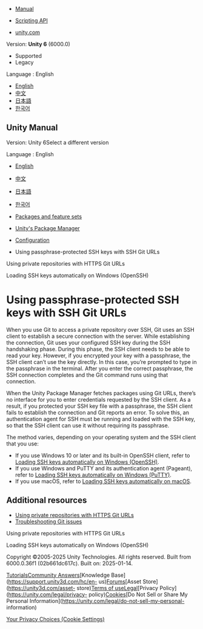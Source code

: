 [](https://docs.unity3d.com)

  * [Manual](../Manual/index.html)
  * [Scripting API](../ScriptReference/index.html)

  * [unity.com](https://unity.com/)

Version: **Unity 6** (6000.0)

  * Supported
  * Legacy

Language : English

  * [English](/Manual/upm-config-ssh-git.html)
  * [中文](/cn/current/Manual/upm-config-ssh-git.html)
  * [日本語](/ja/current/Manual/upm-config-ssh-git.html)
  * [한국어](/kr/current/Manual/upm-config-ssh-git.html)

[](https://docs.unity3d.com)

## Unity Manual

Version: Unity 6Select a different version

Language : English

  * [English](/Manual/upm-config-ssh-git.html)
  * [中文](/cn/current/Manual/upm-config-ssh-git.html)
  * [日本語](/ja/current/Manual/upm-config-ssh-git.html)
  * [한국어](/kr/current/Manual/upm-config-ssh-git.html)

  * [Packages and feature sets](PackagesList.html)
  * [Unity's Package Manager](Packages.html)
  * [Configuration](upm-config.html)
  * Using passphrase-protected SSH keys with SSH Git URLs

[](upm-config-https-git.html)

Using private repositories with HTTPS Git URLs

[](upm-config-ssh-git-win.html)

Loading SSH keys automatically on Windows (OpenSSH)

# Using passphrase-protected SSH keys with SSH Git URLs

When you use Git to access a private repository over SSH, Git uses an SSH
client to establish a secure connection with the server. While establishing
the connection, Git uses your configured SSH key during the SSH handshaking
phase. During this phase, the SSH client needs to be able to read your key.
However, if you encrypted your key with a passphrase, the SSH client can’t use
the key directly. In this case, you’re prompted to type in the passphrase in
the terminal. After you enter the correct passphrase, the SSH connection
completes and the Git command runs using that connection.

When the Unity Package Manager fetches packages using Git URLs, there’s no
interface for you to enter credentials requested by the SSH client. As a
result, if you protected your SSH key file with a passphrase, the SSH client
fails to establish the connection and Git reports an error. To solve this, an
authentication agent for SSH must be running and loaded with the SSH key, so
that the SSH client can use it without requiring its passphrase.

The method varies, depending on your operating system and the SSH client that
you use:

  * If you use Windows 10 or later and its built-in OpenSSH client, refer to [Loading SSH keys automatically on Windows (OpenSSH)](upm-config-ssh-git-win.html).
  * If you use Windows and PuTTY and its authentication agent (Pageant), refer to [Loading SSH keys automatically on Windows (PuTTY)](upm-config-ssh-git-putty.html).
  * If you use macOS, refer to [Loading SSH keys automatically on macOS](upm-config-ssh-git-mac.html).

## Additional resources

  * [Using private repositories with HTTPS Git URLs](upm-config-https-git.html)
  * [Troubleshooting Git issues](upm-errors.html#git-not-found)

[](upm-config-https-git.html)

Using private repositories with HTTPS Git URLs

[](upm-config-ssh-git-win.html)

Loading SSH keys automatically on Windows (OpenSSH)

Copyright ©2005-2025 Unity Technologies. All rights reserved. Built from
6000.0.36f1 (02b661dc617c). Built on: 2025-01-14.

[Tutorials](https://learn.unity.com/)[Community
Answers](https://answers.unity3d.com)[Knowledge
Base](https://support.unity3d.com/hc/en-
us)[Forums](https://forum.unity3d.com)[Asset Store](https://unity3d.com/asset-
store)[Terms of
use](https://docs.unity3d.com/Manual/TermsOfUse.html)[Legal](https://unity.com/legal)[Privacy
Policy](https://unity.com/legal/privacy-
policy)[Cookies](https://unity.com/legal/cookie-policy)[Do Not Sell or Share
My Personal Information](https://unity.com/legal/do-not-sell-my-personal-
information)

[Your Privacy Choices (Cookie Settings)](javascript:void\(0\);)

